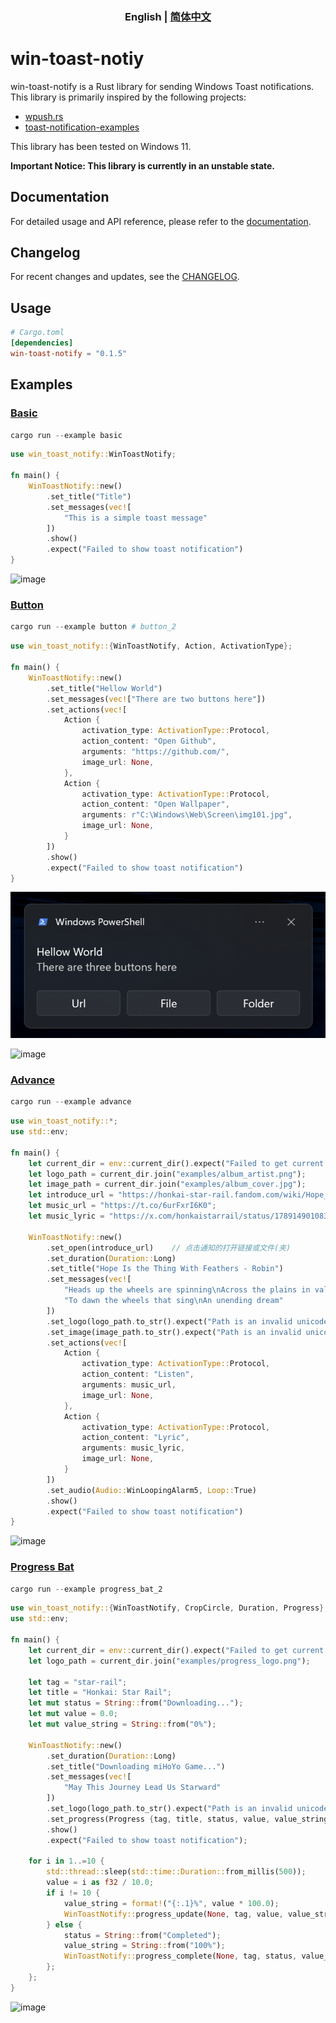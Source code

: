 <h3 align="center"> English | <a href='./README_zh.md'>简体中文</a></h3>

# win-toast-notiy
win-toast-notify is a Rust library for sending Windows Toast notifications. This library is primarily inspired by the following projects:

- [wpush.rs](https://github.com/saez-juan/wpush.rs)
- [toast-notification-examples](https://github.com/GitHub30/toast-notification-examples)

This library has been tested on Windows 11.

**Important Notice: This library is currently in an unstable state.**

## Documentation
For detailed usage and API reference, please refer to the [documentation](https://docs.rs/win-toast-notify).

## Changelog
For recent changes and updates, see the [CHANGELOG](./CHANGELOG.md).

## Usage
```toml
# Cargo.toml
[dependencies]
win-toast-notify = "0.1.5"
```

## Examples

### [Basic](./examples/basic.rs)
```PowerShell
cargo run --example basic
```
```rust
use win_toast_notify::WinToastNotify;

fn main() {
    WinToastNotify::new()
        .set_title("Title")
        .set_messages(vec![
            "This is a simple toast message"
        ])
        .show()
        .expect("Failed to show toast notification")
}
```

![image](https://raw.githubusercontent.com/iKineticate/win-toast-notify/main/screenshots/basic.png)

### [Button](./examples/button.rs)
```PowerShell
cargo run --example button # button_2
```
```rust
use win_toast_notify::{WinToastNotify, Action, ActivationType};

fn main() {
    WinToastNotify::new()
        .set_title("Hellow World")
        .set_messages(vec!["There are two buttons here"])
        .set_actions(vec![
            Action {
                activation_type: ActivationType::Protocol,
                action_content: "Open Github",
                arguments: "https://github.com/",
                image_url: None,
            },
            Action {
                activation_type: ActivationType::Protocol,
                action_content: "Open Wallpaper",
                arguments: r"C:\Windows\Web\Screen\img101.jpg",
                image_url: None,
            }
        ])
        .show()
        .expect("Failed to show toast notification")
}
```

![image](https://raw.githubusercontent.com/iKineticate/win-toast-notify/main/screenshots/button_basic.png)

![image](https://raw.githubusercontent.com/iKineticate/win-toast-notify/main/screenshots/button_image.png)

### [Advance](./examples/advance.rs)
```PowerShell
cargo run --example advance
```
```rust
use win_toast_notify::*;
use std::env;

fn main() {
    let current_dir = env::current_dir().expect("Failed to get current directory");
    let logo_path = current_dir.join("examples/album_artist.png");
    let image_path = current_dir.join("examples/album_cover.jpg");
    let introduce_url = "https://honkai-star-rail.fandom.com/wiki/Hope_Is_the_Thing_With_Feathers";
    let music_url = "https://t.co/6urFxrI6K0";
    let music_lyric = "https://x.com/honkaistarrail/status/1789149010831569254";

    WinToastNotify::new()
        .set_open(introduce_url)    // 点击通知的打开链接或文件(夹)
        .set_duration(Duration::Long)
        .set_title("Hope Is the Thing With Feathers - Robin")
        .set_messages(vec![
            "Heads up the wheels are spinning\nAcross the plains in valleys deep",
            "To dawn the wheels that sing\nAn unending dream"
        ])
        .set_logo(logo_path.to_str().expect("Path is an invalid unicode"), CropCircle::True)
        .set_image(image_path.to_str().expect("Path is an invalid unicode"), ImagePlacement::Top)
        .set_actions(vec![
            Action {
                activation_type: ActivationType::Protocol,
                action_content: "Listen",
                arguments: music_url,
                image_url: None,
            },
            Action {
                activation_type: ActivationType::Protocol,
                action_content: "Lyric",
                arguments: music_lyric,
                image_url: None,
            }
        ])
        .set_audio(Audio::WinLoopingAlarm5, Loop::True)
        .show()
        .expect("Failed to show toast notification")
}
```

![image](https://raw.githubusercontent.com/iKineticate/win-toast-notify/main/screenshots/advance_en.png)

### [Progress Bat](./examples/progress_bat_2.rs)
```PowerShell
cargo run --example progress_bat_2
```
```rust
use win_toast_notify::{WinToastNotify, CropCircle, Duration, Progress};
use std::env;

fn main() {
    let current_dir = env::current_dir().expect("Failed to get current directory");
    let logo_path = current_dir.join("examples/progress_logo.png");

    let tag = "star-rail";
    let title = "Honkai: Star Rail";
    let mut status = String::from("Downloading...");
    let mut value = 0.0;
    let mut value_string = String::from("0%");

    WinToastNotify::new()
        .set_duration(Duration::Long)   
        .set_title("Downloading miHoYo Game...")
        .set_messages(vec![
            "May This Journey Lead Us Starward"
        ])
        .set_logo(logo_path.to_str().expect("Path is an invalid unicode"), CropCircle::True)
        .set_progress(Progress {tag, title, status, value, value_string} )
        .show()
        .expect("Failed to show toast notification");

    for i in 1..=10 {
        std::thread::sleep(std::time::Duration::from_millis(500));
        value = i as f32 / 10.0;
        if i != 10 {
            value_string = format!("{:.1}%", value * 100.0);
            WinToastNotify::progress_update(None, tag, value, value_string).expect("Failed to update");
        } else {
            status = String::from("Completed");
            value_string = String::from("100%");
            WinToastNotify::progress_complete(None, tag, status, value_string).expect("Failed to complete");
        };
    };
}
```

![image](https://raw.githubusercontent.com/iKineticate/win-toast-notify/main/screenshots/progress.gif)